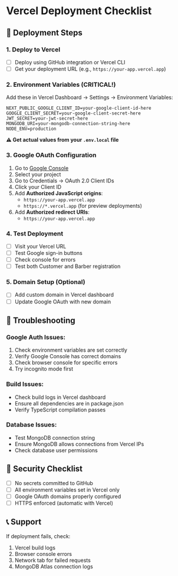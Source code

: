 # Vercel Deployment Checklist

## 🚀 Deployment Steps

### 1. Deploy to Vercel
- [ ] Deploy using GitHub integration or Vercel CLI
- [ ] Get your deployment URL (e.g., `https://your-app.vercel.app`)

### 2. Environment Variables (CRITICAL!)
Add these in Vercel Dashboard → Settings → Environment Variables:

```
NEXT_PUBLIC_GOOGLE_CLIENT_ID=your-google-client-id-here
GOOGLE_CLIENT_SECRET=your-google-client-secret-here
JWT_SECRET=your-jwt-secret-here
MONGODB_URI=your-mongodb-connection-string-here
NODE_ENV=production
```

**⚠️ Get actual values from your `.env.local` file**

### 3. Google OAuth Configuration
1. Go to [Google Console](https://console.developers.google.com/)
2. Select your project
3. Go to Credentials → OAuth 2.0 Client IDs
4. Click your Client ID
5. Add **Authorized JavaScript origins**:
   - `https://your-app.vercel.app`
   - `https://*.vercel.app` (for preview deployments)
6. Add **Authorized redirect URIs**:
   - `https://your-app.vercel.app`

### 4. Test Deployment
- [ ] Visit your Vercel URL
- [ ] Test Google sign-in buttons
- [ ] Check console for errors
- [ ] Test both Customer and Barber registration

### 5. Domain Setup (Optional)
- [ ] Add custom domain in Vercel dashboard
- [ ] Update Google OAuth with new domain

## 🔧 Troubleshooting

### Google Auth Issues:
1. Check environment variables are set correctly
2. Verify Google Console has correct domains
3. Check browser console for specific errors
4. Try incognito mode first

### Build Issues:
- Check build logs in Vercel dashboard
- Ensure all dependencies are in package.json
- Verify TypeScript compilation passes

### Database Issues:
- Test MongoDB connection string
- Ensure MongoDB allows connections from Vercel IPs
- Check database user permissions

## 🚨 Security Checklist
- [ ] No secrets committed to GitHub
- [ ] All environment variables set in Vercel only
- [ ] Google OAuth domains properly configured
- [ ] HTTPS enforced (automatic with Vercel)

## 📞 Support
If deployment fails, check:
1. Vercel build logs
2. Browser console errors
3. Network tab for failed requests
4. MongoDB Atlas connection logs
